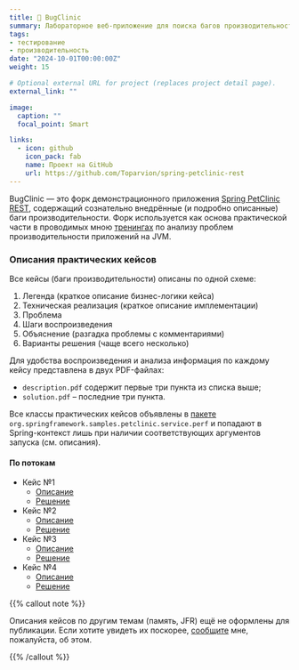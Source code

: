 ```yaml
---
title: 🐞 BugClinic
summary: Лабораторное веб-приложение для поиска багов производительности
tags:
- тестирование
- производительность
date: "2024-10-01T00:00:00Z"
weight: 15

# Optional external URL for project (replaces project detail page).
external_link: ""

image:
  caption: ""
  focal_point: Smart

links:
  - icon: github
    icon_pack: fab
    name: Проект на GitHub
    url: https://github.com/Toparvion/spring-petclinic-rest
---
```


BugClinic &mdash; это форк демонстрационного приложения [Spring PetClinic REST](https://github.com/spring-petclinic/spring-petclinic-rest), содержащий сознательно внедрённые (и подробно описанные) баги производительности. Форк используется как основа практической части в проводимых мною [тренингах](/training/performance) по анализу проблем производительности приложений на JVM.

### Описания практических кейсов

Все кейсы (баги производительности) описаны по одной схеме:

1. Легенда (краткое описание бизнес-логики кейса)
2. Техническая реализация (краткое описание имплементации)
3. Проблема
4. Шаги воспроизведения
5. Объяснение (разгадка проблемы с комментариями)
6. Варианты решения (чаще всего несколько)

Для удобства воспроизведения и анализа информация по каждому кейсу представлена в двух PDF-файлах:

* `description.pdf` содержит первые три пункта из списка выше;
* `solution.pdf` – последние три пункта.

Все классы практических кейсов объявлены в [пакете](https://github.com/Toparvion/spring-petclinic-rest/tree/master/src/main/java/org/springframework/samples/petclinic/service/perf) `org.springframework.samples.petclinic.service.perf` и попадают в Spring-контекст лишь при наличии соответствующих аргументов запуска (см. описания).

#### По потокам

* Кейс №1
  * [Описание](threads/case-1/description.pdf)
  * [Решение](threads/case-1/solution.pdf)
* Кейс №2
  * [Описание](threads/case-2/description.pdf)
  * [Решение](threads/case-2/solution.pdf)
* Кейс №3
  * [Описание](threads/case-3/description.pdf)
  * [Решение](threads/case-3/solution.pdf)
* Кейс №4
  * [Описание](threads/case-4/description.pdf)
  * [Решение](threads/case-4/solution.pdf)

{{% callout note %}}

Описания кейсов по другим темам (память, JFR) ещё не оформлены для публикации. Если хотите увидеть их поскорее, [сообщите](/#contact) мне, пожалуйста, об этом.

{{% /callout %}}